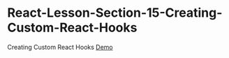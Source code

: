 # React-Lesson-Section-15-Creating-Custom-React-Hooks

Creating Custom React Hooks
[Demo](https://rubanero14.github.io/React-Task-Manager-with-Custom-Hook/)
